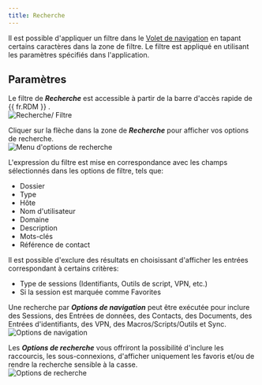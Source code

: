 ```yaml
---
title: Recherche
---
```

Il est possible d'appliquer un filtre dans le [Volet de navigation](/fr/rdm/mac/user-interface/navigation-pane/) en tapant certains caractères dans la zone de filtre. Le filtre est appliqué en utilisant les paramètres spécifiés dans l'application. 

## Paramètres 

Le filtre de ***Recherche*** est accessible à partir de la barre d'accès rapide de {{ fr.RDM }} .  
![Recherche/ Filtre](/img/fr/rdm/mac/clip4402.png) 

Cliquer sur la flèche dans la zone de ***Recherche*** pour afficher vos options de recherche.  
![Menu d'options de recherche](/img/fr/rdm/mac/clip4404.png) 

L'expression du filtre est mise en correspondance avec les champs sélectionnés dans les options de filtre, tels que:  

* Dossier 
* Type 
* Hôte 
* Nom d'utilisateur 
* Domaine 
* Description 
* Mots-clés 
* Référence de contact 

Il est possible d'exclure des résultats en choisissant d'afficher les entrées correspondant à certains critères:  

* Type de sessions (Identifiants, Outils de script, VPN, etc.) 
* Si la session est marquée comme Favorites 

Une recherche par ***Options de navigation*** peut être exécutée pour inclure des Sessions, des Entrées de données, des Contacts, des Documents, des Entrées d'identifiants, des VPN, des Macros/Scripts/Outils et Sync.  
![Options de navigation](/img/fr/rdm/mac/clip4406.png) 

Les ***Options de recherche*** vous offriront la possibilité d'inclure les raccourcis, les sous-connexions, d'afficher uniquement les favoris et/ou de rendre la recherche sensible à la casse.  
![Options de recherche](/img/fr/rdm/mac/clip4407.png) 
